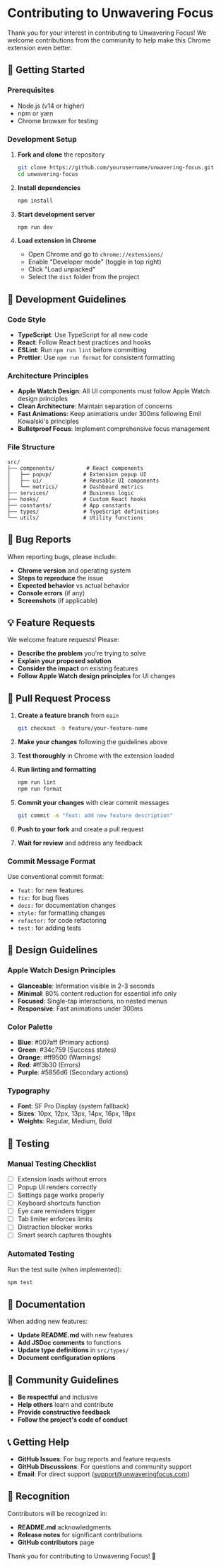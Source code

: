 # Contributing to Unwavering Focus

Thank you for your interest in contributing to Unwavering Focus! We welcome contributions from the community to help make this Chrome extension even better.

## 🚀 Getting Started

### Prerequisites
- Node.js (v14 or higher)
- npm or yarn
- Chrome browser for testing

### Development Setup
1. **Fork and clone** the repository
   ```bash
   git clone https://github.com/yourusername/unwavering-focus.git
   cd unwavering-focus
   ```

2. **Install dependencies**
   ```bash
   npm install
   ```

3. **Start development server**
   ```bash
   npm run dev
   ```

4. **Load extension in Chrome**
   - Open Chrome and go to `chrome://extensions/`
   - Enable "Developer mode" (toggle in top right)
   - Click "Load unpacked"
   - Select the `dist` folder from the project

## 🎯 Development Guidelines

### Code Style
- **TypeScript**: Use TypeScript for all new code
- **React**: Follow React best practices and hooks
- **ESLint**: Run `npm run lint` before committing
- **Prettier**: Use `npm run format` for consistent formatting

### Architecture Principles
- **Apple Watch Design**: All UI components must follow Apple Watch design principles
- **Clean Architecture**: Maintain separation of concerns
- **Fast Animations**: Keep animations under 300ms following Emil Kowalski's principles
- **Bulletproof Focus**: Implement comprehensive focus management

### File Structure
```
src/
├── components/          # React components
│   ├── popup/          # Extension popup UI
│   ├── ui/             # Reusable UI components
│   └── metrics/        # Dashboard metrics
├── services/           # Business logic
├── hooks/              # Custom React hooks
├── constants/          # App constants
├── types/              # TypeScript definitions
└── utils/              # Utility functions
```

## 🐛 Bug Reports

When reporting bugs, please include:
- **Chrome version** and operating system
- **Steps to reproduce** the issue
- **Expected behavior** vs actual behavior
- **Console errors** (if any)
- **Screenshots** (if applicable)

## 💡 Feature Requests

We welcome feature requests! Please:
- **Describe the problem** you're trying to solve
- **Explain your proposed solution**
- **Consider the impact** on existing features
- **Follow Apple Watch design principles** for UI changes

## 🔧 Pull Request Process

1. **Create a feature branch** from `main`
   ```bash
   git checkout -b feature/your-feature-name
   ```

2. **Make your changes** following the guidelines above

3. **Test thoroughly** in Chrome with the extension loaded

4. **Run linting and formatting**
   ```bash
   npm run lint
   npm run format
   ```

5. **Commit your changes** with clear commit messages
   ```bash
   git commit -m "feat: add new feature description"
   ```

6. **Push to your fork** and create a pull request

7. **Wait for review** and address any feedback

### Commit Message Format
Use conventional commit format:
- `feat:` for new features
- `fix:` for bug fixes
- `docs:` for documentation changes
- `style:` for formatting changes
- `refactor:` for code refactoring
- `test:` for adding tests

## 🎨 Design Guidelines

### Apple Watch Design Principles
- **Glanceable**: Information visible in 2-3 seconds
- **Minimal**: 80% content reduction for essential info only
- **Focused**: Single-tap interactions, no nested menus
- **Responsive**: Fast animations under 300ms

### Color Palette
- **Blue**: #007aff (Primary actions)
- **Green**: #34c759 (Success states)
- **Orange**: #ff9500 (Warnings)
- **Red**: #ff3b30 (Errors)
- **Purple**: #5856d6 (Secondary actions)

### Typography
- **Font**: SF Pro Display (system fallback)
- **Sizes**: 10px, 12px, 13px, 14px, 16px, 18px
- **Weights**: Regular, Medium, Bold

## 🧪 Testing

### Manual Testing Checklist
- [ ] Extension loads without errors
- [ ] Popup UI renders correctly
- [ ] Settings page works properly
- [ ] Keyboard shortcuts function
- [ ] Eye care reminders trigger
- [ ] Tab limiter enforces limits
- [ ] Distraction blocker works
- [ ] Smart search captures thoughts

### Automated Testing
Run the test suite (when implemented):
```bash
npm test
```

## 📝 Documentation

When adding new features:
- **Update README.md** with new features
- **Add JSDoc comments** to functions
- **Update type definitions** in `src/types/`
- **Document configuration options**

## 🤝 Community Guidelines

- **Be respectful** and inclusive
- **Help others** learn and contribute
- **Provide constructive feedback**
- **Follow the project's code of conduct**

## 📞 Getting Help

- **GitHub Issues**: For bug reports and feature requests
- **GitHub Discussions**: For questions and community support
- **Email**: For direct support (support@unwaveringfocus.com)

## 🎉 Recognition

Contributors will be recognized in:
- **README.md** acknowledgments
- **Release notes** for significant contributions
- **GitHub contributors** page

Thank you for contributing to Unwavering Focus! 🎯
